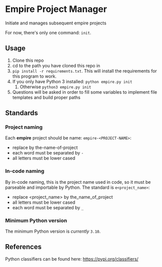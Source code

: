 # Empire Project Manager
Initiate and manages subsequent empire projects

For now, there's only one command: ``init``.

## Usage

1. Clone this repo
2. cd to the path you have cloned this repo in
3. ``pip install -r requirements.txt``. This will install the requirements for this program to work.
4. If you only have Python 3 installed: ``python empire.py init``
   1. Otherwise ``python3 empire.py init``
5. Questions will be asked in order to fill some variables to implement file templates and build proper paths

## Standards

### Project naming
Each **empire** project should be name: ``empire-<PROJECT-NAME>``:
* replace <PROJECT-NAME> by the-name-of-project
* each word must be separated by ``-``
* all letters must be lower cased

### In-code naming
By in-code naming, this is the project name used in code, so it must be parseable and importable by Python.
The standard is ``e<project_name>``:
* replace <project_name> by the_name_of_project
* all letters must be lower cased
* each word must be separated by ``_``

### Minimum Python version
The minimum Python version is *currently* ``3.10``. 

## References

Python classifiers can be found here: https://pypi.org/classifiers/